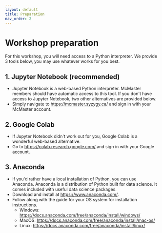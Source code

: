 ```yaml
---
layout: default
title: Preparation
nav_order: 2
---
```

<!-- 
(OPTIONAL) This will be the page going over any installation or registration requirements.
Add, edit, or remove any content below for the workshop in question. 
-->

# Workshop preparation 

<!-- 
Seperate preparation into account creation, file downloads, and software downloads.
However, you can format this as you wish.
An example is provided below.
-->

For this workshop, you will need access to a Python interpreter. We provide 3 tools below, you may use whatever works for you best.

## 1. Jupyter Notebook (recommended)
- Jupyter Notebook is a web-based Python interpreter. McMaster members should have automatic access to this tool. If you don't have access to Jupyter Notebook, two other alternatives are provided below.
- Simply navigate to <https://mcmaster.syzygy.ca/> and sign in with your McMaster account.

## 2. Google Colab
- If Jupyter Notebook didn't work out for you, Google Colab is a wonderful web-based alternative. 
- Go to <https://colab.research.google.com/> and sign in with your Google account.

## 3. Anaconda
- If you'd rather have a local installation of Python, you can use Anaconda. Anaconda is a distribution of Python built for data science. It comes included with useful data science packages.
- Download and install at <https://www.anaconda.com/>.
- Follow along with the guide for your OS system for installation instructions.
    - Windows: <https://docs.anaconda.com/free/anaconda/install/windows/>
    - MacOS: <https://docs.anaconda.com/free/anaconda/install/mac-os/>
    - Linux: <https://docs.anaconda.com/free/anaconda/install/linux/>
